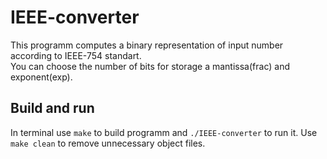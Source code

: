 # IEEE-converter  
This programm computes a binary representation of input number according to IEEE-754 standart.  
You can сhoose the number of bits for storage a mantissa(frac) and exponent(exp).
## Build and run
In terminal use `make` to build programm and `./IEEE-converter` to run it.
Use `make clean` to remove unnecessary object files.
